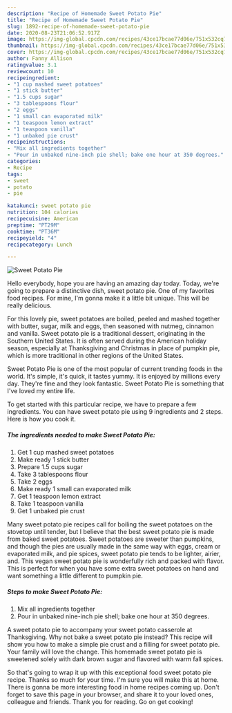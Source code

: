 ```yaml
---
description: "Recipe of Homemade Sweet Potato Pie"
title: "Recipe of Homemade Sweet Potato Pie"
slug: 1892-recipe-of-homemade-sweet-potato-pie
date: 2020-08-23T21:06:52.917Z
image: https://img-global.cpcdn.com/recipes/43ce17bcae77d06e/751x532cq70/sweet-potato-pie-recipe-main-photo.jpg
thumbnail: https://img-global.cpcdn.com/recipes/43ce17bcae77d06e/751x532cq70/sweet-potato-pie-recipe-main-photo.jpg
cover: https://img-global.cpcdn.com/recipes/43ce17bcae77d06e/751x532cq70/sweet-potato-pie-recipe-main-photo.jpg
author: Fanny Allison
ratingvalue: 3.1
reviewcount: 10
recipeingredient:
- "1 cup mashed sweet potatoes"
- "1 stick butter"
- "1.5 cups sugar"
- "3 tablespoons flour"
- "2 eggs"
- "1 small can evaporated milk"
- "1 teaspoon lemon extract"
- "1 teaspoon vanilla"
- "1 unbaked pie crust"
recipeinstructions:
- "Mix all ingredients together"
- "Pour in unbaked nine-inch pie shell; bake one hour at 350 degrees."
categories:
- Recipe
tags:
- sweet
- potato
- pie

katakunci: sweet potato pie 
nutrition: 104 calories
recipecuisine: American
preptime: "PT29M"
cooktime: "PT36M"
recipeyield: "4"
recipecategory: Lunch

---
```



![Sweet Potato Pie](https://img-global.cpcdn.com/recipes/43ce17bcae77d06e/751x532cq70/sweet-potato-pie-recipe-main-photo.jpg)

Hello everybody, hope you are having an amazing day today. Today, we're going to prepare a distinctive dish, sweet potato pie. One of my favorites food recipes. For mine, I'm gonna make it a little bit unique. This will be really delicious.

For this lovely pie, sweet potatoes are boiled, peeled and mashed together with butter, sugar, milk and eggs, then seasoned with nutmeg, cinnamon and vanilla. Sweet potato pie is a traditional dessert, originating in the Southern United States. It is often served during the American holiday season, especially at Thanksgiving and Christmas in place of pumpkin pie, which is more traditional in other regions of the United States.

Sweet Potato Pie is one of the most popular of current trending foods in the world. It's simple, it's quick, it tastes yummy. It is enjoyed by millions every day. They're fine and they look fantastic. Sweet Potato Pie is something that I've loved my entire life.


To get started with this particular recipe, we have to prepare a few ingredients. You can have sweet potato pie using 9 ingredients and 2 steps. Here is how you cook it.

<!--inarticleads1-->

##### The ingredients needed to make Sweet Potato Pie:

1. Get 1 cup mashed sweet potatoes
1. Make ready 1 stick butter
1. Prepare 1.5 cups sugar
1. Take 3 tablespoons flour
1. Take 2 eggs
1. Make ready 1 small can evaporated milk
1. Get 1 teaspoon lemon extract
1. Take 1 teaspoon vanilla
1. Get 1 unbaked pie crust


Many sweet potato pie recipes call for boiling the sweet potatoes on the stovetop until tender, but I believe that the best sweet potato pie is made from baked sweet potatoes. Sweet potatoes are sweeter than pumpkins, and though the pies are usually made in the same way with eggs, cream or evaporated milk, and pie spices, sweet potato pie tends to be lighter, airier, and. This vegan sweet potato pie is wonderfully rich and packed with flavor. This is perfect for when you have some extra sweet potatoes on hand and want something a little different to pumpkin pie. 

<!--inarticleads2-->

##### Steps to make Sweet Potato Pie:

1. Mix all ingredients together
1. Pour in unbaked nine-inch pie shell; bake one hour at 350 degrees.


A sweet potato pie to accompany your sweet potato casserole at Thanksgiving. Why not bake a sweet potato pie instead? This recipe will show you how to make a simple pie crust and a filling for sweet potato pie. Your family will love the change. This homemade sweet potato pie is sweetened solely with dark brown sugar and flavored with warm fall spices. 

So that's going to wrap it up with this exceptional food sweet potato pie recipe. Thanks so much for your time. I'm sure you will make this at home. There is gonna be more interesting food in home recipes coming up. Don't forget to save this page in your browser, and share it to your loved ones, colleague and friends. Thank you for reading. Go on get cooking!
